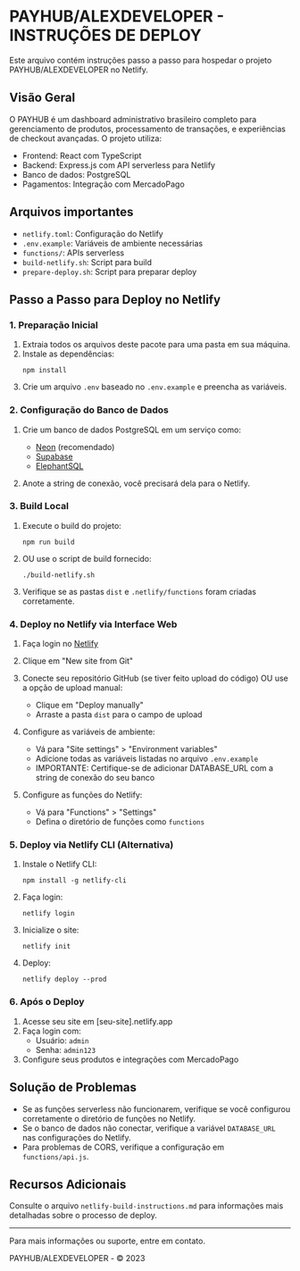 # PAYHUB/ALEXDEVELOPER - INSTRUÇÕES DE DEPLOY

Este arquivo contém instruções passo a passo para hospedar o projeto PAYHUB/ALEXDEVELOPER no Netlify.

## Visão Geral

O PAYHUB é um dashboard administrativo brasileiro completo para gerenciamento de produtos, processamento de transações, e experiências de checkout avançadas. O projeto utiliza:

- Frontend: React com TypeScript
- Backend: Express.js com API serverless para Netlify
- Banco de dados: PostgreSQL
- Pagamentos: Integração com MercadoPago

## Arquivos importantes

- `netlify.toml`: Configuração do Netlify
- `.env.example`: Variáveis de ambiente necessárias
- `functions/`: APIs serverless
- `build-netlify.sh`: Script para build
- `prepare-deploy.sh`: Script para preparar deploy

## Passo a Passo para Deploy no Netlify

### 1. Preparação Inicial

1. Extraia todos os arquivos deste pacote para uma pasta em sua máquina.
2. Instale as dependências:
   ```
   npm install
   ```
3. Crie um arquivo `.env` baseado no `.env.example` e preencha as variáveis.

### 2. Configuração do Banco de Dados

1. Crie um banco de dados PostgreSQL em um serviço como:
   - [Neon](https://neon.tech) (recomendado)
   - [Supabase](https://supabase.com)
   - [ElephantSQL](https://www.elephantsql.com)

2. Anote a string de conexão, você precisará dela para o Netlify.

### 3. Build Local

1. Execute o build do projeto:
   ```
   npm run build
   ```

2. OU use o script de build fornecido:
   ```
   ./build-netlify.sh
   ```

3. Verifique se as pastas `dist` e `.netlify/functions` foram criadas corretamente.

### 4. Deploy no Netlify via Interface Web

1. Faça login no [Netlify](https://app.netlify.com)
2. Clique em "New site from Git"
3. Conecte seu repositório GitHub (se tiver feito upload do código)
   OU use a opção de upload manual:
   - Clique em "Deploy manually"
   - Arraste a pasta `dist` para o campo de upload

4. Configure as variáveis de ambiente:
   - Vá para "Site settings" > "Environment variables"
   - Adicione todas as variáveis listadas no arquivo `.env.example`
   - IMPORTANTE: Certifique-se de adicionar DATABASE_URL com a string de conexão do seu banco

5. Configure as funções do Netlify:
   - Vá para "Functions" > "Settings"
   - Defina o diretório de funções como `functions`

### 5. Deploy via Netlify CLI (Alternativa)

1. Instale o Netlify CLI:
   ```
   npm install -g netlify-cli
   ```

2. Faça login:
   ```
   netlify login
   ```

3. Inicialize o site:
   ```
   netlify init
   ```

4. Deploy:
   ```
   netlify deploy --prod
   ```

### 6. Após o Deploy

1. Acesse seu site em [seu-site].netlify.app
2. Faça login com:
   - Usuário: `admin`
   - Senha: `admin123`
3. Configure seus produtos e integrações com MercadoPago

## Solução de Problemas

- Se as funções serverless não funcionarem, verifique se você configurou corretamente o diretório de funções no Netlify.
- Se o banco de dados não conectar, verifique a variável `DATABASE_URL` nas configurações do Netlify.
- Para problemas de CORS, verifique a configuração em `functions/api.js`.

## Recursos Adicionais

Consulte o arquivo `netlify-build-instructions.md` para informações mais detalhadas sobre o processo de deploy.

---

Para mais informações ou suporte, entre em contato.

PAYHUB/ALEXDEVELOPER - © 2023